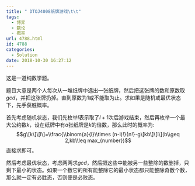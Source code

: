 ```yaml
---
title: " DTOJ4008纸牌游戏\t\t"
tags:
  - 博弈
  - 数论
  - 概率
url: 4788.html
id: 4788
categories:
  - Solution
date: 2018-10-30 16:27:12
---
```


这是一道纯数学题。

题目大意是两个人每次从一堆纸牌中选出一张纸牌，然后把这张牌的数和原数取$gcd$，并把这张牌扔掉。直到原数为1或不能取为止。求如果是随机或最优状态下，先手获胜概率。

首先考虑随机状态，我们先枚举$l$表示取了$l+1$次后游戏结束，然后再枚举一个最大公约数$k$，设在纸牌中有$a$张纸牌是$k$的倍数，那么此时的概率为:$$g\[k\]\[l\]=\\frac{\\binom{a}{l}\\times (n-l)!}{n!}-g\[kb\]\[l\](b\\geq 2,kb\\leq max_{number})$$直接求即可。

然后考虑最优状态，考虑两两求$gcd$，然后把这些中能被另一些整除的数删掉，只剩下最小的状态。如果一个数它的所有能整除它的最小状态都只能整除奇数个数，那么就一定有必胜态，否则便是必败态。
